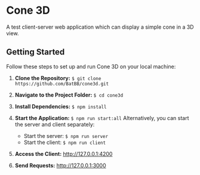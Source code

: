 # Cone 3D

A test client-server web application which can display a simple cone in a 3D view.

## Getting Started

Follow these steps to set up and run Cone 3D on your local machine:

1. **Clone the Repository:**
`$ git clone https://github.com/BatBB/cone3d.git`
2. **Navigate to the Project Folder:**
`$ cd cone3d`
3. **Install Dependencies:**
`$ npm install`
4. **Start the Application:**
`$ npm run start:all`
Alternatively, you can start the server and client separately:

   * Start the server:
`$ npm run server`
   * Start the client:
`$ npm run client`

5. **Access the Client:**
<http://127.0.0.1:4200>
6. **Send Requests:**
<http://127.0.0.1:3000>
